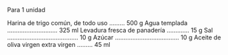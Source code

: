 Para 1 unidad

Harina de trigo común, de todo uso  ......... 500 g
Agua templada   ............................. 325 ml
Levadura fresca de panadería    ............. 15 g
Sal ......................................... 10 g
Azúcar  ..................................... 10 g
Aceite de oliva virgen extra virgen ......... 45 ml